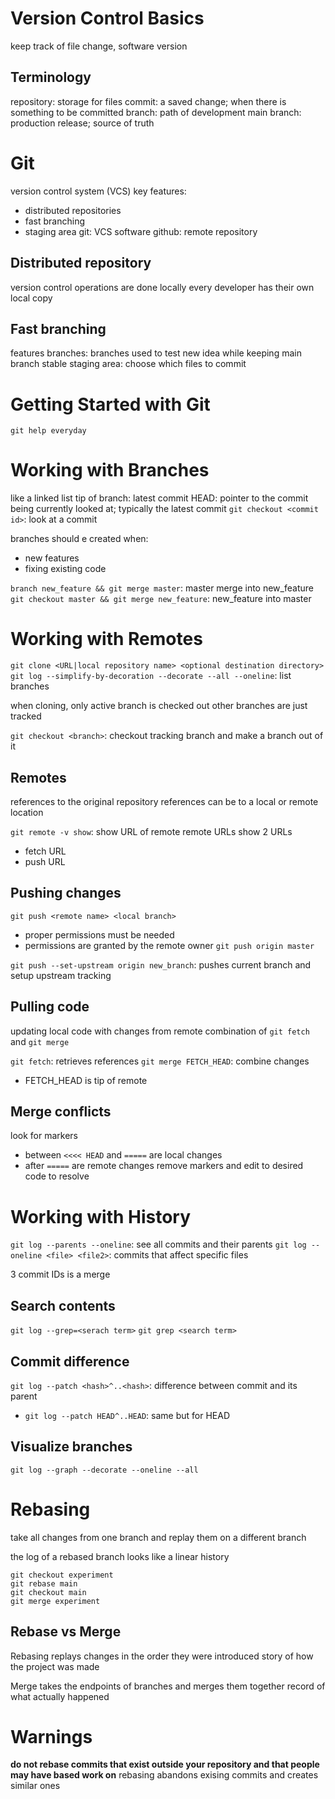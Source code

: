 # Version Control Basics
keep track of file change, software version
## Terminology
repository: storage for files
commit: a saved change; when there is something to be committed
branch: path of development
main branch: production release; source of truth

# Git
version control system (VCS)
key features:
* distributed repositories
* fast branching
* staging area
git: VCS software
github: remote repository
## Distributed repository
version control operations are done locally
every developer has their own local copy
## Fast branching
features branches: branches used to test new idea while keeping main branch stable
staging area: choose which files to commit

# Getting Started with Git
`git help everyday`

# Working with Branches
like a linked list
tip of branch: latest commit
HEAD: pointer to the commit being currently looked at; typically the latest commit
`git checkout <commit id>`: look at a commit

branches should e created when:
* new features
* fixing existing code

`branch new_feature && git merge master`: master merge into new_feature
`git checkout master && git merge new_feature`: new_feature into master

# Working with Remotes
`git clone <URL|local repository name> <optional destination directory>`
`git log --simplify-by-decoration --decorate --all --oneline`: list branches

when cloning, only active branch is checked out
other branches are just tracked

`git checkout <branch>`: checkout tracking branch and make a branch out of it
## Remotes
references to the original repository
references can be to a local or remote location

`git remote -v show`: show URL of remote
remote URLs show 2 URLs
* fetch URL
* push URL
## Pushing changes
`git push <remote name> <local branch>`
* proper permissions must be needed
* permissions are granted by the remote owner
`git push origin master`

`git push --set-upstream origin new_branch`: pushes current branch and setup upstream tracking
## Pulling code
updating local code with changes from remote
combination of `git fetch` and `git merge`

`git fetch`: retrieves references
`git merge FETCH_HEAD`: combine changes
* FETCH_HEAD is tip of remote
## Merge conflicts
look for markers
* between `<<<< HEAD` and `=====` are local changes
* after `=====` are remote changes
remove markers and edit to desired code to resolve

# Working with History
`git log --parents --oneline`: see all commits and their parents
`git log --oneline <file> <file2>`: commits that affect specific files

3 commit IDs is a merge
## Search contents
`git log --grep=<serach term>`
`git grep <search term>`
## Commit difference
`git log --patch <hash>^..<hash>`: difference between commit and its parent
* `git log --patch HEAD^..HEAD`: same but for HEAD
## Visualize branches
`git log --graph --decorate --oneline --all`

# Rebasing
take all changes from one branch and replay them on a different branch

the log of a rebased branch looks like a linear history

```
git checkout experiment
git rebase main
git checkout main
git merge experiment
```
## Rebase vs Merge
Rebasing replays changes in the order they were introduced
story of how the project was made

Merge takes the endpoints of branches and merges them together
record of what actually happened
# Warnings
**do not rebase commits that exist outside your repository and that people may have based work on**
rebasing abandons exising commits and creates similar ones